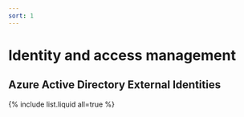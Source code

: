 ```yaml
---
sort: 1
---
```


# Identity and access management

## Azure Active Directory External Identities



{% include list.liquid all=true %}
